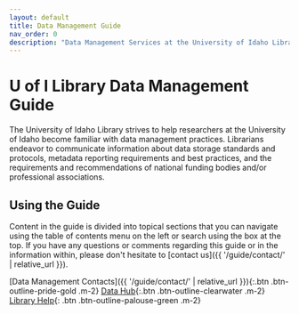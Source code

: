 ```yaml
---
layout: default
title: Data Management Guide
nav_order: 0
description: "Data Management Services at the University of Idaho Library"
---
```


# U of I Library Data Management Guide

The University of Idaho Library strives to help researchers at the University of Idaho become familiar with data management practices. 
Librarians endeavor to communicate information about data storage standards and protocols, metadata reporting requirements and best practices, and the requirements and recommendations of national funding bodies and/or professional associations.

## Using the Guide

Content in the guide is divided into topical sections that you can navigate using the table of contents menu on the left or search using the box at the top. 
If you have any questions or comments regarding this guide or in the information within, please don't hesitate to [contact us]({{ '/guide/contact/' | relative_url }}).

[Data Management Contacts]({{ '/guide/contact/' | relative_url }}){:.btn .btn-outline-pride-gold .m-2}
[Data Hub](https://www.lib.uidaho.edu/datahub/){:.btn .btn-outline-clearwater .m-2}
[Library Help](https://www.lib.uidaho.edu/help/){: .btn .btn-outline-palouse-green .m-2}
